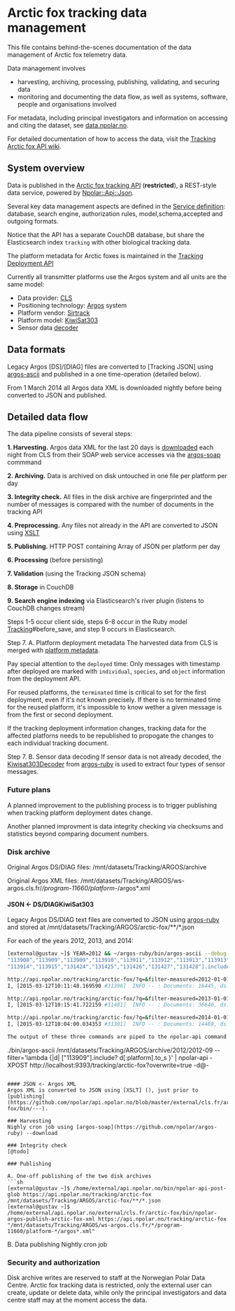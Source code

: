 # Arctic fox tracking data management

This file contains behind-the-scenes documentation of the data management of Arctic fox telemetry data.

Data management involves
* harvesting, archiving, processing, publishing, validating, and securing data
* monitoring and documenting the data flow, as well as systems, software, people and organisations involved

For metadata, including principal investigators and information on accessing and citing the dataset, see [data.npolar.no](https://data.npolar.no/dataset/8337bbf0-85e9-49cb-b070-9fa5fe503c82).

For detailed documentation of how to access the data, visit the [Tracking Arctic fox API wiki](https://github.com/npolar/api.npolar.no/wiki/Tracking-Arctic-fox-API).

## System overview

Data is published in the [Arctic fox tracking API](https://api.npolar.no/tracking/arctic-fox/?q=) (**restricted**), a REST-style data service, powered by [Npolar::Api::Json](https://github.com/npolar/api.npolar.no/blob/master/lib/npolar/api/json.rb).

Several key data management aspects are defined in the [Service definition](http://api.npolar.no/service/tracking-arctic-fox-api): database, search engine, authorization rules, model,schema,accepted and outgoing formats.

Notice that the API has a separate CouchDB database, but share the Elasticsearch index ```tracking``` with other biological tracking data.

The platform metadata for Arctic foxes is maintained in the [Tracking Deployment API](http://api.npolar.no/tracking/deployment/?q=&filter-object=Arctic+fox)

Currently all transmitter platforms use the Argos system and all units are the same model: 
* Data provider: [CLS](http://cls.fr)
* Positioning technology: [Argos](http://en.wikipedia.org/wiki/Argos_system) system
* Platform vendor: [Sirtrack](http://sirtrack.com)
* Platform model: [KiwiSat303](http://www.sirtrack.com/images/pdfs/303_K3HVHF.pdf)
* Sensor data [decoder](https://github.com/npolar/argos-ruby/blob/master/lib/argos/kiwisat303_decoder.rb)

## Data formats

Legacy Argos [DS]/[DIAG] files are converted to [Tracking JSON] using [argos-ascii](https://github.com/npolar/argos-ruby/wiki/argos-ascii) and published in a one time-operation (detailed below).

From 1 March 2014 all Argos data XML is downloaded nightly before being converted to JSON and published.

## Detailed data flow
The data pipeline consists of several steps:

**1. Harvesting.** Argos data XML for the last 20 days is [downloaded](https://github.com/npolar/argos-ruby/blob/master/lib/argos/download.rb) each night from CLS from their SOAP web service accesses via the [argos-soap](https://github.com/npolar/argos-ruby/wiki/argos-soap) commmand

**2. Archiving.** Data is archived on disk untouched in one file per platform per day

**3. Integrity check.** All files in the disk archive are fingerprinted and the number of messages is compared with the number of documents in the tracking API

**4. Preprocessing.** Any files not already in the API are converted to JSON using [XSLT](https://github.com/npolar/argos-ruby/blob/master/lib/argos/_xslt/argos-json.xslt)

**5. Publishing.** HTTP POST containing Array of JSON per platform per day

**6. Processing** (before persisting)

**7. Validation** (using the Tracking JSON schema)

**8. Storage** in CouchDB

**9. Search engine indexing** via Elasticsearch's river plugin (listens to CouchDB changes stream)  

Steps 1-5 occur client side, steps 6-8 occur in the Ruby model [Tracking](https://github.com/npolar/api.npolar.no/blob/master/lib/tracking.rb)#before_save, and step 9 occurs in Elasticsearch.

Step 7. A. Platform deployment metadata
The harvested data from CLS is merged with [platform metadata](https://github.com/npolar/api.npolar.no/wiki/Tracking-Deployment-API).

Pay special attention to the ```deployed``` time: Only messages with timestamp after deployed are marked with ```individual```, ```species```, and ```object``` information from the deployment API.

For reused platforms, the ```terminated``` time is critical to set for the first deployment, even if it's not known precisely. If there is no terminated time for the reused platform, it's impossible to know wether a given message is from the first or second deployment.

If the tracking deployment information changes, tracking data for the affected platforns needs to be republished to propogate the changes to each individual tracking document.

Step 7. B. Sensor data decoding
If sensor data is not already decoded, the [Kiwisat303Decoder](https://github.com/npolar/argos-ruby/blob/master/lib/argos/kiwisat303_decoder.rb) from [argos-ruby](https://github.com/npolar/argos-ruby) is used to extract four types of sensor messages.

### Future plans

A planned improvement to the publishing process is to trigger publishing when tracking platform deployment dates change.

Another planned improvment is data integrity checking via checksums and statistics beyond comparing document numbers.

### Disk archive

Original Argos DS/DIAG files: /mnt/datasets/Tracking/ARGOS/archive

Original Argos XML files: /mnt/datasets/Tracking/ARGOS/ws-argos.cls.fr/*/program-11660/platform-*/argos*.xml

#### JSON <- DS/DIAGKiwiSat303
Legacy Argos DS/DIAG text files are converted to JSON using [argos-ruby](https://github.com/npolar/argos-ruby) and stored at /mnt/datasets/Tracking/ARGOS/arctic-fox/**/*.json 

For each of the years 2012, 2013, and 2014:
```sh
[external@gustav ~]$ YEAR=2012 && ~/argos-ruby/bin/argos-ascii --debug --filter='lambda {|d| ["113907","113908",
"113908","113909","113909","113910","113911","113912","113913","113913",
"113914","113915","131424","131425","131426","131427","131428"].include? d[:platform].to_s }' /mnt/datasets/Tracking/ARGOS/archive/$YEAR```

http://api.npolar.no/tracking/arctic-fox/?q=&filter-measured=2012-01-01..2013-01-01
I, [2015-03-12T10:11:48.169590 #31396]  INFO -- : Documents: 16445, ds: 12965, diag: 3480, glob: /mnt/datasets/Tracking/ARGOS/archive/2012/**/*

http://api.npolar.no/tracking/arctic-fox/?q=&filter-measured=2013-01-01..2014-01-01
I, [2015-03-12T10:15:41.722159 #31481]  INFO -- : Documents: 36640, ds: 27840, diag: 8800, glob: /mnt/datasets/Tracking/ARGOS/archive/2013/**/*

http://api.npolar.no/tracking/arctic-fox/?q=&filter-measured=2014-01-01..2014-03-01&not-type=xml
I, [2015-03-12T10:04:00.034353 #31301]  INFO -- : Documents: 14469, ds: 11030, diag: 3439, glob: /mnt/datasets/Tracking/ARGOS/archive/2014/**/*

The output of these three commands are piped to the npolar-api command.

```
./bin/argos-ascii /mnt/datasets/Tracking/ARGOS/archive/2012/2012-09 --filter='lambda {|d| ["113909"].include? d[:platform].to_s }' | npolar-api -XPOST http://localhost:9393/tracking/arctic-fox\?overwrite\=true -d@-
```

#### JSON <- Argos XML
Argos XML is converted to JSON using [XSLT] (), just prior to [publishing] (https://github.com/npolar/api.npolar.no/blob/master/external/cls.fr/arctic-fox/bin/---).

### Harvesting
Nighly cron job using [argos-soap](https://github.com/npolar/argos-ruby) --download

### Integrity check
[@todo]

### Publishing

A. One-off publishing of the two disk archives
```sh
[external@gustav ~]$ /home/external/api.npolar.no/bin/npolar-api-post-glob https://api.npolar.no/tracking/arctic-fox /mnt/datasets/Tracking/ARGOS/arctic-fox/**/*.json
[external@gustav ~]$ /home/external/api.npolar.no/external/cls.fr/arctic-fox/bin/npolar-argos-publish-arctic-fox-xml https://api.npolar.no/tracking/arctic-fox "/mnt/datasets/Tracking/ARGOS/ws-argos.cls.fr/*/program-11660/platform-*/argos*.xml"
```

B. Data publishing
Nightly cron job

### Security and authorization
Disk archive writes are reserved to staff at the Norwegian Polar Data Centre.
Arctic fox tracking data is restricted, only the external user can create, update or delete data, while only the principal investigators and data centre staff may at the moment access the data.
